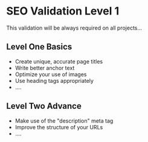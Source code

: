 <h1>SEO Validation Level 1</h1>

<p>This validation will be always required on all projects...</p>

<h2>Level One Basics</h2>
<ul>
  <li>Create unique, accurate page titles</li>
  <li>Write better anchor text</li>
  <li>Optimize your use of images</li>
  <li>Use heading tags appropriately</li>
  <li>....</li>
</ul>

<h2>Level Two Advance</h2>
<ul>
  <li>Make use of the "description" meta tag</li>
  <li>Improve the structure of your URLs</li>
  <li>....</li>
</ul>

